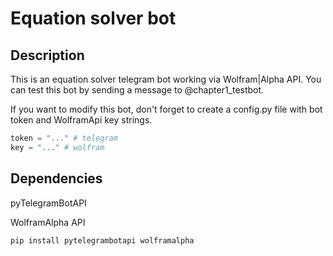 # Equation solver bot

## Description

This is an equation solver telegram bot working via Wolfram|Alpha API. You can test this bot by sending a message to @chapter1_testbot. 

If you want to modify this bot, don't forget to create a config.py file with bot token and WolframApi key strings.

```python
token = "..." # telegram
key = "..."	# wolfram
```

## Dependencies

pyTelegramBotAPI

WolframAlpha API

```
pip install pytelegrambotapi wolframalpha
```
